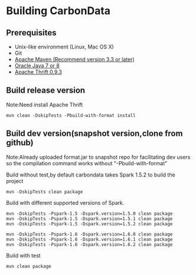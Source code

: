 <!--
    Licensed to the Apache Software Foundation (ASF) under one
    or more contributor license agreements.  See the NOTICE file
    distributed with this work for additional information
    regarding copyright ownership.  The ASF licenses this file
    to you under the Apache License, Version 2.0 (the
    "License"); you may not use this file except in compliance
    with the License.  You may obtain a copy of the License at

      http://www.apache.org/licenses/LICENSE-2.0

    Unless required by applicable law or agreed to in writing,
    software distributed under the License is distributed on an
    "AS IS" BASIS, WITHOUT WARRANTIES OR CONDITIONS OF ANY
    KIND, either express or implied.  See the License for the
    specific language governing permissions and limitations
    under the License.
-->

# Building CarbonData

## Prerequisites
* Unix-like environment (Linux, Mac OS X)
* Git
* [Apache Maven (Recommend version 3.3 or later)](https://maven.apache.org/download.cgi)
* [Oracle Java 7 or 8](http://www.oracle.com/technetwork/java/javase/downloads/index.html)
* [Apache Thrift 0.9.3](https://thrift.apache.org/download)

## Build release version
Note:Need install Apache Thrift
```
mvn clean -DskipTests -Pbuild-with-format install
```

## Build dev version(snapshot version,clone from github)
Note:Already uploaded format.jar to snapshot repo for facilitating dev users
so the compilation command works without "-Pbuild-with-format"

Build without test,by default carbondata takes Spark 1.5.2 to build the project
```
mvn -DskipTests clean package
```

Build with different supported versions of Spark.
```
mvn -DskipTests -Pspark-1.5 -Dspark.version=1.5.0 clean package
mvn -DskipTests -Pspark-1.5 -Dspark.version=1.5.1 clean package
mvn -DskipTests -Pspark-1.5 -Dspark.version=1.5.2 clean package
 
mvn -DskipTests -Pspark-1.6 -Dspark.version=1.6.0 clean package
mvn -DskipTests -Pspark-1.6 -Dspark.version=1.6.1 clean package
mvn -DskipTests -Pspark-1.6 -Dspark.version=1.6.2 clean package
```

Build with test
```
mvn clean package
```


